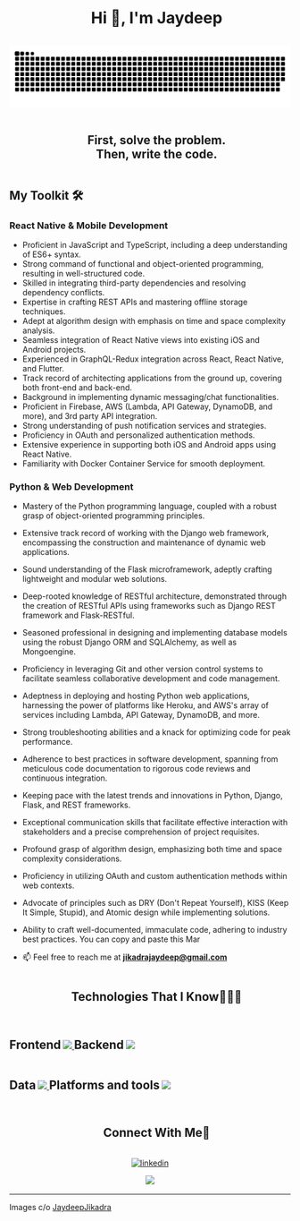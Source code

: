 <!--horizontal divider(gradiant)-->
<!-- <img src="https://user-images.githubusercontent.com/73097560/115834477-dbab4500-a447-11eb-908a-139a6edaec5c.gif"> -->

<!--h1 without bottom border-->
<div id="user-content-toc">
  <ul align="center">
    <summary><h1 style="display: inline-block">Hi 👋, I'm Jaydeep</h1></summary>
  </ul>
</div>


<!--- snake -->
<div align="center">
  <img  src="https://github.com/1999AZZAR/1999AZZAR/blob/main/resources/img/grid-snake.svg"
       alt="snake" /></a>
</div>


<!--h2 without bottom border-->
<div id="user-content-toc">
  <ul align="center">
    <summary><h2 style="display: inline-block">First, solve the problem. <br/>
    Then, write the code.</h2></summary>
  </ul>
</div>


<!--Intro start-->
## My Toolkit 🛠️

### React Native & Mobile Development
- Proficient in JavaScript and TypeScript, including a deep understanding of ES6+ syntax.
- Strong command of functional and object-oriented programming, resulting in well-structured code.
- Skilled in integrating third-party dependencies and resolving dependency conflicts.
- Expertise in crafting REST APIs and mastering offline storage techniques.
- Adept at algorithm design with emphasis on time and space complexity analysis.
- Seamless integration of React Native views into existing iOS and Android projects.
- Experienced in GraphQL-Redux integration across React, React Native, and Flutter.
- Track record of architecting applications from the ground up, covering both front-end and back-end.
- Background in implementing dynamic messaging/chat functionalities.
- Proficient in Firebase, AWS (Lambda, API Gateway, DynamoDB, and more), and 3rd party API integration.
- Strong understanding of push notification services and strategies.
- Proficiency in OAuth and personalized authentication methods.
- Extensive experience in supporting both iOS and Android apps using React Native.
- Familiarity with Docker Container Service for smooth deployment.

### Python & Web Development
- Mastery of the Python programming language, coupled with a robust grasp of object-oriented programming principles.
- Extensive track record of working with the Django web framework, encompassing the construction and maintenance of dynamic web applications.
- Sound understanding of the Flask microframework, adeptly crafting lightweight and modular web solutions.
- Deep-rooted knowledge of RESTful architecture, demonstrated through the creation of RESTful APIs using frameworks such as Django REST framework and Flask-RESTful.
- Seasoned professional in designing and implementing database models using the robust Django ORM and SQLAlchemy, as well as Mongoengine.
- Proficiency in leveraging Git and other version control systems to facilitate seamless collaborative development and code management.
- Adeptness in deploying and hosting Python web applications, harnessing the power of platforms like Heroku, and AWS's array of services including Lambda, API Gateway, DynamoDB, and more.
- Strong troubleshooting abilities and a knack for optimizing code for peak performance.
- Adherence to best practices in software development, spanning from meticulous code documentation to rigorous code reviews and continuous integration.
- Keeping pace with the latest trends and innovations in Python, Django, Flask, and REST frameworks.
- Exceptional communication skills that facilitate effective interaction with stakeholders and a precise comprehension of project requisites.
- Profound grasp of algorithm design, emphasizing both time and space complexity considerations.
- Proficiency in utilizing OAuth and custom authentication methods within web contexts.
- Advocate of principles such as DRY (Don't Repeat Yourself), KISS (Keep It Simple, Stupid), and Atomic design while implementing solutions.
- Ability to craft well-documented, immaculate code, adhering to industry best practices.
You can copy and paste this Mar

- 📫 Feel free to reach me at **jikadrajaydeep@gmail.com**
<!--Intro end-->


<!--h1 without bottom border-->
<div id="user-content-toc">
  <ul align="center">
    <summary><h2 style="display: inline-block">Technologies That I Know👨🏻‍💻</h2></summary>
  </ul>
</div>
<!--tech stack icons-->

<p align="center">
  <h2 style="display: inline-block">Frontend</h2>
  <a href="https://skillicons.dev" align="center">
    <!-- UI -->
    <img src="https://skillicons.dev/icons?i=react,flutter,redux,tailwind,js,ts,bootstrap,materialui,html,css,jquery" />
  </a>
  
  <h2 style="display: inline-block">Backend</h2>
  <a href="https://skillicons.dev">
    <!-- Backend -->
    <img src="https://skillicons.dev/icons?i=express,java,nodejs,django,flask,fastapi&perline=14" /><br/>
  </a>
  
  <h2 style="display: inline-block">Data</h2>
  <a href="https://skillicons.dev">
    <!-- DB -->
    <img src="https://skillicons.dev/icons?i=dynamodb,mongodb,mysql,sqlite,postgres&perline=14" />
  </a>
  
  <h2 style="display: inline-block">Platforms and tools</h2>
  <a href="https://skillicons.dev">
    <!-- DB -->
    <img src="https://skillicons.dev/icons?i=aws,dynamodb,firebase,figma,git,github,postman,vscode,eclipse,androidstudio,gradle,jenkins,maven,selenium&perline=14" />
  </a>
</p>


<!-- Connect with me -->
<!--h2 without bottom border-->
<div id="user-content-toc">
  <ul align="center">
    <summary><h2 style="display: inline-block">Connect With Me🤝</h2></summary>
  </ul>
</div>

<!--icons and links-->
<p align="center">
<a href="https://www.linkedin.com/in/jaydeep-jikadra-a2284666/" target="blank"><img align="center" src="https://user-images.githubusercontent.com/88904952/234979284-68c11d7f-1acc-4f0c-ac78-044e1037d7b0.png" alt="linkedin" height="50" width="50" /></a>
</p>


<!--profile visit count-->
<div align="center">
  
[![](https://visitcount.itsvg.in/api?id=JaydeepJikadra&icon=3&color=6)](https://visitcount.itsvg.in)
  
</div>

<!--horizontal divider(gradiant)-->
<!-- <img src="https://user-images.githubusercontent.com/73097560/115834477-dbab4500-a447-11eb-908a-139a6edaec5c.gif"> -->

----------------------------------------------------------------------
Images c/o [JaydeepJikadra](https://github.com/JaydeepJikadra)
